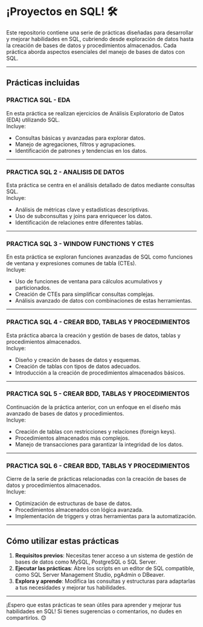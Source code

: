 # ¡Proyectos en SQL! 🛠️

Este repositorio contiene una serie de prácticas diseñadas para desarrollar y mejorar habilidades en SQL, cubriendo desde exploración de datos hasta la creación de bases de datos y procedimientos almacenados. Cada práctica aborda aspectos esenciales del manejo de bases de datos con SQL.

---

## Prácticas incluidas

### **PRACTICA SQL - EDA**  
En esta práctica se realizan ejercicios de Análisis Exploratorio de Datos (EDA) utilizando SQL.  
Incluye:
- Consultas básicas y avanzadas para explorar datos.
- Manejo de agregaciones, filtros y agrupaciones.
- Identificación de patrones y tendencias en los datos.

---

### **PRACTICA SQL 2 - ANALISIS DE DATOS**  
Esta práctica se centra en el análisis detallado de datos mediante consultas SQL.  
Incluye:
- Análisis de métricas clave y estadísticas descriptivas.
- Uso de subconsultas y joins para enriquecer los datos.
- Identificación de relaciones entre diferentes tablas.

---

### **PRACTICA SQL 3 - WINDOW FUNCTIONS Y CTES**  
En esta práctica se exploran funciones avanzadas de SQL como funciones de ventana y expresiones comunes de tabla (CTEs).  
Incluye:
- Uso de funciones de ventana para cálculos acumulativos y particionados.
- Creación de CTEs para simplificar consultas complejas.
- Análisis avanzado de datos con combinaciones de estas herramientas.

---

### **PRACTICA SQL 4 - CREAR BDD, TABLAS Y PROCEDIMIENTOS**  
Esta práctica abarca la creación y gestión de bases de datos, tablas y procedimientos almacenados.  
Incluye:
- Diseño y creación de bases de datos y esquemas.
- Creación de tablas con tipos de datos adecuados.
- Introducción a la creación de procedimientos almacenados básicos.

---

### **PRACTICA SQL 5 - CREAR BDD, TABLAS Y PROCEDIMIENTOS**  
Continuación de la práctica anterior, con un enfoque en el diseño más avanzado de bases de datos y procedimientos.  
Incluye:
- Creación de tablas con restricciones y relaciones (foreign keys).
- Procedimientos almacenados más complejos.
- Manejo de transacciones para garantizar la integridad de los datos.

---

### **PRACTICA SQL 6 - CREAR BDD, TABLAS Y PROCEDIMIENTOS**  
Cierre de la serie de prácticas relacionadas con la creación de bases de datos y procedimientos almacenados.  
Incluye:
- Optimización de estructuras de base de datos.
- Procedimientos almacenados con lógica avanzada.
- Implementación de triggers y otras herramientas para la automatización.

---

## Cómo utilizar estas prácticas

1. **Requisitos previos**: Necesitas tener acceso a un sistema de gestión de bases de datos como MySQL, PostgreSQL o SQL Server.
2. **Ejecutar las prácticas**: Abre los scripts en un editor de SQL compatible, como SQL Server Management Studio, pgAdmin o DBeaver.
3. **Explora y aprende**: Modifica las consultas y estructuras para adaptarlas a tus necesidades y mejorar tus habilidades.

---

¡Espero que estas prácticas te sean útiles para aprender y mejorar tus habilidades en SQL! Si tienes sugerencias o comentarios, no dudes en compartirlos. 😊
